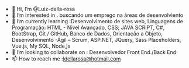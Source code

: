 - 👋 Hi, I’m @Luiz-della-rosa
- 👀 I’m interested in . buscando   um emprego na áreas de desenvolviento
- 🌱 I’m currently learning :Desenvolvimento  de  sites web,  Linguagens  de Programação: HTML - Nível Avançado, CSS; JAVA SCRIPT, C#, BootStrap, Git / GitHub, Banco de Dados, Orientação a Objeto, Desenvolvimento -Ágil – Scrum, ASP.NET, JQuery, Sass Placeholders, Vue.js, My SQL, Node,js
- 💞️ I’m looking to collaborate on : Desenvolvedor  Front End./Back End 
- 📫 How to reach me :ldellarosa@hotmail.com

<!---
Luiz-della-rosa/Luiz-della-rosa is a ✨ special ✨ repository because its `README.md` (this file) appears on your GitHub profile.
You can click the Preview link to take a look at your changes.
--->
